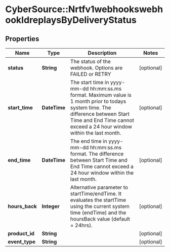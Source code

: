 # CyberSource::Nrtfv1webhookswebhookIdreplaysByDeliveryStatus

## Properties
Name | Type | Description | Notes
------------ | ------------- | ------------- | -------------
**status** | **String** | The status of the webhook. Options are FAILED or RETRY | [optional] 
**start_time** | **DateTime** | The start time in yyyy-mm-dd hh:mm:ss.ms format. Maximum value is 1 month prior to todays system time.  The difference between Start Time and End Time cannot exceed a 24 hour window within the last month.  | [optional] 
**end_time** | **DateTime** | The end time in yyyy-mm-dd hh:mm:ss.ms format.  The difference between Start Time and End Time cannot exceed a 24 hour window within the last month.  | [optional] 
**hours_back** | **Integer** | Alternative parameter to startTime/endTime.  It evaluates the startTime using the current system time (endTime) and the hoursBack value (default &#x3D; 24hrs).  | [optional] 
**product_id** | **String** |  | [optional] 
**event_type** | **String** |  | [optional] 


